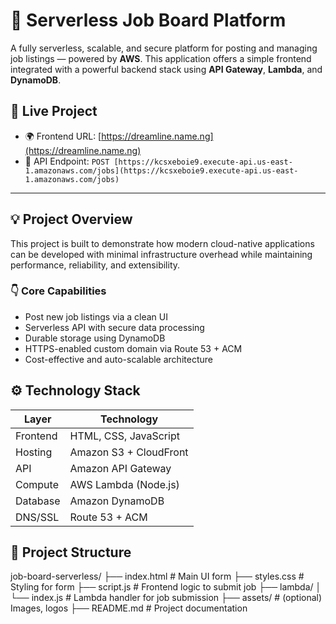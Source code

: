 # 🌟 Serverless Job Board Platform

A fully serverless, scalable, and secure platform for posting and managing job listings — powered by **AWS**. This application offers a simple frontend integrated with a powerful backend stack using **API Gateway**, **Lambda**, and **DynamoDB**.

## 🔗 Live Project

- 🌍 Frontend URL: [https://dreamline.name.ng](https://dreamline.name.ng)
- 🔌 API Endpoint: `POST [https://kcsxeboie9.execute-api.us-east-1.amazonaws.com/jobs](https://kcsxeboie9.execute-api.us-east-1.amazonaws.com/jobs)`

---

## 💡 Project Overview

This project is built to demonstrate how modern cloud-native applications can be developed with minimal infrastructure overhead while maintaining performance, reliability, and extensibility.

### 👇 Core Capabilities

- Post new job listings via a clean UI
- Serverless API with secure data processing
- Durable storage using DynamoDB
- HTTPS-enabled custom domain via Route 53 + ACM
- Cost-effective and auto-scalable architecture


## ⚙️ Technology Stack

| Layer        | Technology         |
|--------------|--------------------|
| Frontend     | HTML, CSS, JavaScript |
| Hosting      | Amazon S3 + CloudFront |
| API          | Amazon API Gateway |
| Compute      | AWS Lambda (Node.js) |
| Database     | Amazon DynamoDB    |
| DNS/SSL      | Route 53 + ACM     |


## 📁 Project Structure

job-board-serverless/
├── index.html # Main UI form
├── styles.css # Styling for form
├── script.js # Frontend logic to submit job
├── lambda/
│ └── index.js # Lambda handler for job submission
├── assets/ # (optional) Images, logos
├── README.md # Project documentation
